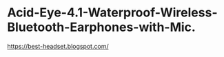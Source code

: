 # Acid-Eye-4.1-Waterproof-Wireless-Bluetooth-Earphones-with-Mic.
https://best-headset.blogspot.com/
